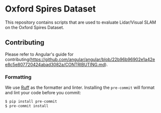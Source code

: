 # Oxford Spires Dataset
This repository contains scripts that are used to evaluate Lidar/Visual SLAM on the Oxford Spires Dataset.

## Contributing
Please refer to Angular's guide for contributing(https://github.com/angular/angular/blob/22b96b96902e1a42ee8c5e807720424abad3082a/CONTRIBUTING.md).

### Formatting
We use [Ruff](https://github.com/astral-sh/ruff) as the formatter and linter. Installing the `pre-commit` will format and lint your code before you commit:

```bash
$ pip install pre-commit
$ pre-commit install
```
